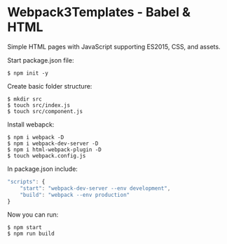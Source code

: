 # Webpack3Templates - Babel & HTML

Simple HTML pages with JavaScript supporting ES2015, CSS, and assets.

Start package.json file:
```
$ npm init -y
```

Create basic folder structure:
```
$ mkdir src
$ touch src/index.js
$ touch src/component.js
```

Install webapck:
```
$ npm i webpack -D
$ npm i webpack-dev-server -D
$ npm i html-webpack-plugin -D
$ touch webpack.config.js
```

In package.json include:
```javascript
"scripts": {
    "start": "webpack-dev-server --env development",
    "build": "webpack --env production"
}
```

Now you can run:
```
$ npm start
$ npm run build
```
